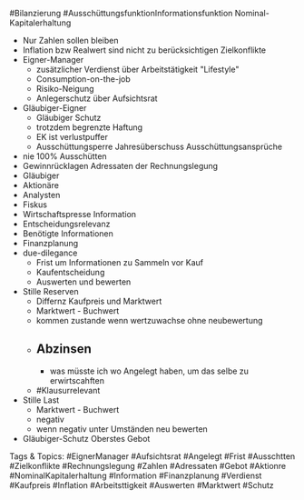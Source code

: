  #Bilanzierung #AusschüttungsfunktionInformationsfunktion Nominal-Kapitalerhaltung
  - Nur Zahlen sollen bleiben
  - Inflation bzw Realwert sind nicht zu berücksichtigen
 Zielkonflikte
  - Eigner-Manager
    - zusätzlicher Verdienst über Arbeitstätigkeit
  "Lifestyle"
    - Consumption-on-the-job
    - Risiko-Neigung
    - Anlegerschutz über Aufsichtsrat
  - Gläubiger-Eigner
    - Gläubiger Schutz
    - trotzdem begrenzte Haftung
    - EK ist verlustpuffer
    - Ausschüttungsperre
 Jahresüberschuss Ausschüttungsansprüche
  - nie 100% Ausschütten
  - Gewinnrücklagen
 Adressaten der Rechnungslegung
  - Gläubiger
  - Aktionäre
  - Analysten
  - Fiskus
  - Wirtschaftspresse
 Information
  - Entscheidungsrelevanz
  - Benötigte Informationen
  - Finanzplanung
  - due-dilegance
    - Frist um Informationen zu Sammeln vor Kauf
    - Kaufentscheidung
    - Auswerten und bewerten 
  - Stille Reserven
    - Differnz Kaufpreis und Marktwert
    - Marktwert - Buchwert
    - kommen zustande wenn wertzuwachse ohne neubewertung
    - Abzinsen
      -  
      - was müsste ich wo Angelegt haben, um das selbe zu erwirtscahften
    - #Klausurrelevant
  - Stille Last
    - Marktwert - Buchwert
    - negativ 
    - wenn negativ unter Umständen neu bewerten
  - Gläubiger-Schutz Oberstes Gebot

   Tags & Topics:
   #EignerManager
   #Aufsichtsrat
   #Angelegt
   #Frist
   #Ausschtten
   #Zielkonflikte
   #Rechnungslegung
   #Zahlen
   #Adressaten
   #Gebot
   #Aktionre
   #NominalKapitalerhaltung
   #Information
   #Finanzplanung
   #Verdienst
   #Kaufpreis
   #Inflation
   #Arbeitsttigkeit
   #Auswerten
   #Marktwert
   #Schutz